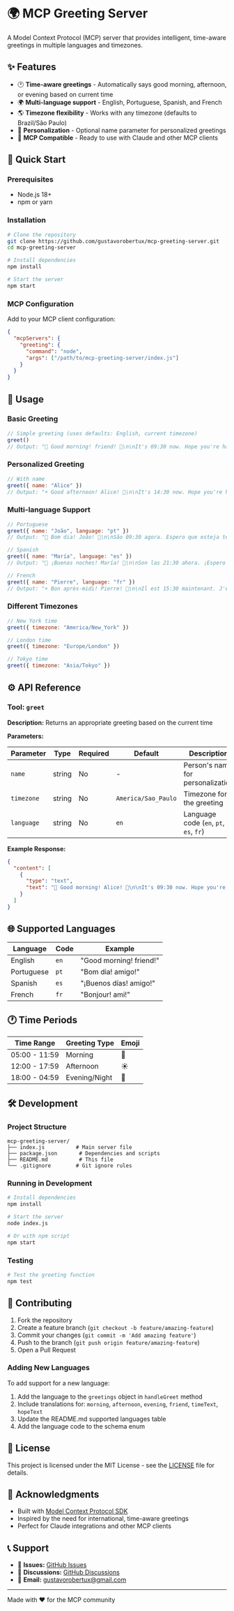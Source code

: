 # 🌍 MCP Greeting Server

A Model Context Protocol (MCP) server that provides intelligent, time-aware greetings in multiple languages and timezones.

## ✨ Features

- 🕐 **Time-aware greetings** - Automatically says good morning, afternoon, or evening based on current time
- 🌍 **Multi-language support** - English, Portuguese, Spanish, and French
- 🌎 **Timezone flexibility** - Works with any timezone (defaults to Brazil/São Paulo)
- 👤 **Personalization** - Optional name parameter for personalized greetings
- 🎯 **MCP Compatible** - Ready to use with Claude and other MCP clients

## 🚀 Quick Start

### Prerequisites

- Node.js 18+ 
- npm or yarn

### Installation

```bash
# Clone the repository
git clone https://github.com/gustavorobertux/mcp-greeting-server.git
cd mcp-greeting-server

# Install dependencies
npm install

# Start the server
npm start
```

### MCP Configuration

Add to your MCP client configuration:

```json
{
  "mcpServers": {
    "greeting": {
      "command": "node",
      "args": ["/path/to/mcp-greeting-server/index.js"]
    }
  }
}
```

## 📖 Usage

### Basic Greeting

```javascript
// Simple greeting (uses defaults: English, current timezone)
greet()
// Output: "🌅 Good morning! friend! 🤝\n\nIt's 09:30 now. Hope you're having a great time!"
```

### Personalized Greeting

```javascript
// With name
greet({ name: "Alice" })
// Output: "☀️ Good afternoon! Alice! 🤝\n\nIt's 14:30 now. Hope you're having a great time!"
```

### Multi-language Support

```javascript
// Portuguese
greet({ name: "João", language: "pt" })
// Output: "🌅 Bom dia! João! 🤝\n\nSão 09:30 agora. Espero que esteja tendo um ótimo momento!"

// Spanish
greet({ name: "María", language: "es" })
// Output: "🌙 ¡Buenas noches! María! 🤝\n\nSon las 21:30 ahora. ¡Espero que estés teniendo un gran momento!"

// French
greet({ name: "Pierre", language: "fr" })
// Output: "☀️ Bon après-midi! Pierre! 🤝\n\nIl est 15:30 maintenant. J'espère que vous passez un bon moment!"
```

### Different Timezones

```javascript
// New York time
greet({ timezone: "America/New_York" })

// London time
greet({ timezone: "Europe/London" })

// Tokyo time
greet({ timezone: "Asia/Tokyo" })
```

## ⚙️ API Reference

### Tool: `greet`

**Description:** Returns an appropriate greeting based on the current time

**Parameters:**

| Parameter | Type | Required | Default | Description |
|-----------|------|----------|---------|-------------|
| `name` | string | No | - | Person's name for personalization |
| `timezone` | string | No | `America/Sao_Paulo` | Timezone for the greeting |
| `language` | string | No | `en` | Language code (`en`, `pt`, `es`, `fr`) |

**Example Response:**
```json
{
  "content": [
    {
      "type": "text",
      "text": "🌅 Good morning! Alice! 🤝\n\nIt's 09:30 now. Hope you're having a great time!"
    }
  ]
}
```

## 🌐 Supported Languages

| Language | Code | Example |
|----------|------|---------|
| English | `en` | "Good morning! friend!" |
| Portuguese | `pt` | "Bom dia! amigo!" |
| Spanish | `es` | "¡Buenos días! amigo!" |
| French | `fr` | "Bonjour! ami!" |

## 🕐 Time Periods

| Time Range | Greeting Type | Emoji |
|------------|---------------|-------|
| 05:00 - 11:59 | Morning | 🌅 |
| 12:00 - 17:59 | Afternoon | ☀️ |
| 18:00 - 04:59 | Evening/Night | 🌙 |

## 🛠️ Development

### Project Structure

```
mcp-greeting-server/
├── index.js          # Main server file
├── package.json       # Dependencies and scripts
├── README.md          # This file
└── .gitignore        # Git ignore rules
```

### Running in Development

```bash
# Install dependencies
npm install

# Start the server
node index.js

# Or with npm script
npm start
```

### Testing

```bash
# Test the greeting function
npm test
```

## 🤝 Contributing

1. Fork the repository
2. Create a feature branch (`git checkout -b feature/amazing-feature`)
3. Commit your changes (`git commit -m 'Add amazing feature'`)
4. Push to the branch (`git push origin feature/amazing-feature`)
5. Open a Pull Request

### Adding New Languages

To add support for a new language:

1. Add the language to the `greetings` object in `handleGreet` method
2. Include translations for: `morning`, `afternoon`, `evening`, `friend`, `timeText`, `hopeText`
3. Update the README.md supported languages table
4. Add the language code to the schema enum

## 📝 License

This project is licensed under the MIT License - see the [LICENSE](LICENSE) file for details.

## 🙏 Acknowledgments

- Built with [Model Context Protocol SDK](https://github.com/modelcontextprotocol/sdk)
- Inspired by the need for international, time-aware greetings
- Perfect for Claude integrations and other MCP clients

## 📞 Support

- 🐛 **Issues:** [GitHub Issues](https://github.com/gustavorobertux/mcp-greeting-server/issues)
- 💬 **Discussions:** [GitHub Discussions](https://github.com/gustavorobertux/mcp-greeting-server/discussions)
- 📧 **Email:** gustavorobertux@gmail.com

---

Made with ❤️ for the MCP community

